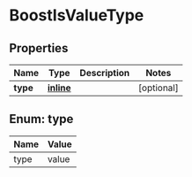 
# BoostIsValueType

## Properties
Name | Type | Description | Notes
------------ | ------------- | ------------- | -------------
**type** | [**inline**](#TypeEnum) |  |  [optional]


<a name="TypeEnum"></a>
## Enum: type
Name | Value
---- | -----
type | value



